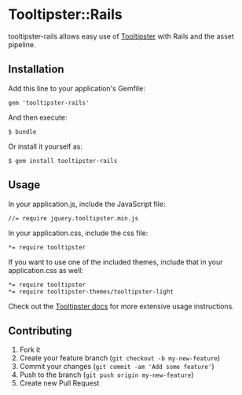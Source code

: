 # Tooltipster::Rails

tooltipster-rails allows easy use of [Tooltipster](http://iamceege.github.io/tooltipster/) with Rails and the asset pipeline.

## Installation

Add this line to your application's Gemfile:

    gem 'tooltipster-rails'

And then execute:

    $ bundle

Or install it yourself as:

    $ gem install tooltipster-rails

## Usage

In your application.js, include the JavaScript file:

```
//= require jquery.tooltipster.min.js
```

In your application.css, include the css file:

```
*= require tooltipster
```

If you want to use one of the included themes, include that in your application.css as well:
```
*= require tooltipster
*= require tooltipster-themes/tooltipster-light
```

Check out the [Tooltipster docs](http://iamceege.github.io/tooltipster/#getting-started) for more extensive usage instructions.

## Contributing

1. Fork it
2. Create your feature branch (`git checkout -b my-new-feature`)
3. Commit your changes (`git commit -am 'Add some feature'`)
4. Push to the branch (`git push origin my-new-feature`)
5. Create new Pull Request

